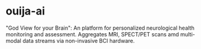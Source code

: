 # ouija-ai

"God View for your Brain": An platform for personalized neurological health monitoring and assessment. Aggregates MRI, SPECT/PET scans amd multi-modal data streams via non-invasive BCI hardware.
